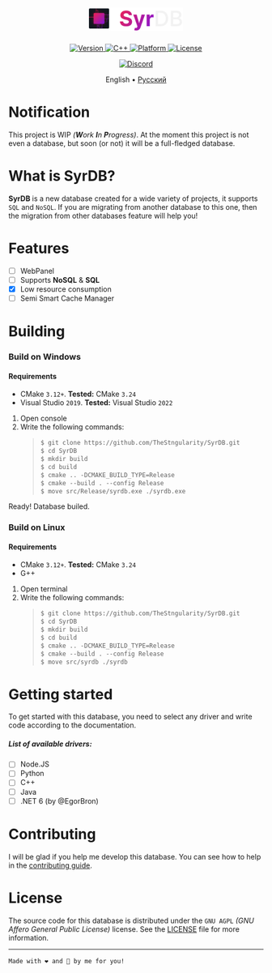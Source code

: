 <h1 align="center">
    <img alt="Logo" src="./images/logo.svg" height="45px">
</h1>

<p align="center">
    <a href="https://github.com/TheStngularity/SyrDB">
        <img alt="Version" src="https://img.shields.io/github/v/tag/TheStngularity/SyrDB?color=EF2152&label=Version">
    </a>
    <a href="https://github.com/TheStngularity/SyrDB">
        <img alt="C++" src="https://img.shields.io/badge/C++-20-EF2152">
    </a>
    <a href="https://github.com/TheStngularity/SyrDB">
        <img alt="Platform" src="https://img.shields.io/badge/Platform-Win32%20|%20Linux-EF2152">
    </a>
    <a href="https://github.com/TheStngularity/SyrDB">
        <img alt="License" src="https://img.shields.io/badge/License-GNU%20AGPL-EF2152">
    </a>
</p>

<p align="center">
    <a href="https://discord.gg/886NskXMxg">
        <img alt="Discord" src="https://img.shields.io/discord/1041037527047475210?color=5865F2&label=&logo=discord&logoColor=F2F2F2">
    </a>
</p>

<p align="center">
    English •
    <a href="./i18n/README_ru.md">Русский</a>
</p>

<h1>Notification</h1>
This project is WIP <em>(<strong>W</strong>ork <strong>I</strong>n <strong>P</strong>rogress)</em>. At the moment this project is not even a database, but soon (or not) it will be a full-fledged database.

<h1>What is SyrDB?</h1>
<strong>SyrDB</strong> is a new database created for a wide variety of projects, it supports <code>SQL</code> and <code>NoSQL</code>. If you are migrating from another database to this one, then the migration from other databases feature will help you!

<h1>Features</h1>

- [ ] WebPanel
- [ ] Supports **NoSQL** & **SQL**
- [x] Low resource consumption
- [ ] Semi Smart Cache Manager

<h1>Building</h1>
<h3>Build on Windows</h3>
<h4>Requirements</h4>

- CMake `3.12+`. **Tested:** CMake `3.24`
- Visual Studio `2019`. **Tested:** Visual Studio `2022`

1. Open console
2. Write the following commands:
    > ```shell
    > $ git clone https://github.com/TheStngularity/SyrDB.git
    > $ cd SyrDB
    > $ mkdir build
    > $ cd build
    > $ cmake .. -DCMAKE_BUILD_TYPE=Release
    > $ cmake --build . --config Release
    > $ move src/Release/syrdb.exe ./syrdb.exe
    > ```

Ready! Database builed.

<h3>Build on Linux</h3>
<h4>Requirements</h4>

- CMake `3.12+`. **Tested:** CMake `3.24`
- G++

1. Open terminal
2. Write the following commands:
    > ```shell
    > $ git clone https://github.com/TheStngularity/SyrDB.git
    > $ cd SyrDB
    > $ mkdir build
    > $ cd build
    > $ cmake .. -DCMAKE_BUILD_TYPE=Release
    > $ cmake --build . --config Release
    > $ move src/syrdb ./syrdb
    > ```

<h1>Getting started</h1>
To get started with this database, you need to select any driver and write code according to the documentation.

<h5>List of available drivers:</h5>

- [ ] Node.JS
- [ ] Python
- [ ] C++
- [ ] Java
- [ ] .NET 6 (by @EgorBron)

<h1>Contributing</h1>
I will be glad if you help me develop this database. You can see how to help in the <a href="./CONTRIBUTING.md">contributing guide</a>.

<h1>License</h1>
The source code for this database is distributed under the <code>GNU AGPL</code> <em>(GNU Affero General Public License)</em> license. See the <a href="./LICENSE">LICENSE</a> file for more information.

---
```
Made with ❤ and 🍵 by me for you!
``` 

